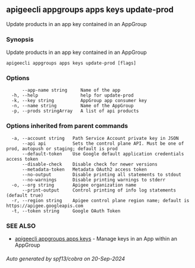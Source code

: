 ## apigeecli appgroups apps keys update-prod

Update products in an app key contained in an AppGroup

### Synopsis

Update products in an app key contained in an AppGroup

```
apigeecli appgroups apps keys update-prod [flags]
```

### Options

```
      --app-name string     Name of the app
  -h, --help                help for update-prod
  -k, --key string          AppGroup app consumer key
  -n, --name string         Name of the AppGroup
  -p, --prods stringArray   A list of api products
```

### Options inherited from parent commands

```
  -a, --account string   Path Service Account private key in JSON
      --api api          Sets the control plane API. Must be one of prod, autopush or staging; default is prod
      --default-token    Use Google default application credentials access token
      --disable-check    Disable check for newer versions
      --metadata-token   Metadata OAuth2 access token
      --no-output        Disable printing all statements to stdout
      --no-warnings      Disable printing warnings to stderr
  -o, --org string       Apigee organization name
      --print-output     Control printing of info log statements (default true)
  -r, --region string    Apigee control plane region name; default is https://apigee.googleapis.com
  -t, --token string     Google OAuth Token
```

### SEE ALSO

* [apigeecli appgroups apps keys](apigeecli_appgroups_apps_keys.md)	 - Manage keys in an App within an AppGroup

###### Auto generated by spf13/cobra on 20-Sep-2024
